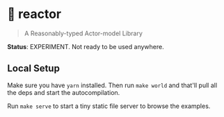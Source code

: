# 🚀 reactor
> A Reasonably-typed Actor-model Library

**Status**: EXPERIMENT. Not ready to be used anywhere.

## Local Setup

Make sure you have `yarn` installed. Then run `make world` and that'll pull all
the deps and start the autocompilation.

Run `make serve` to start a tiny static file server to browse the examples.
